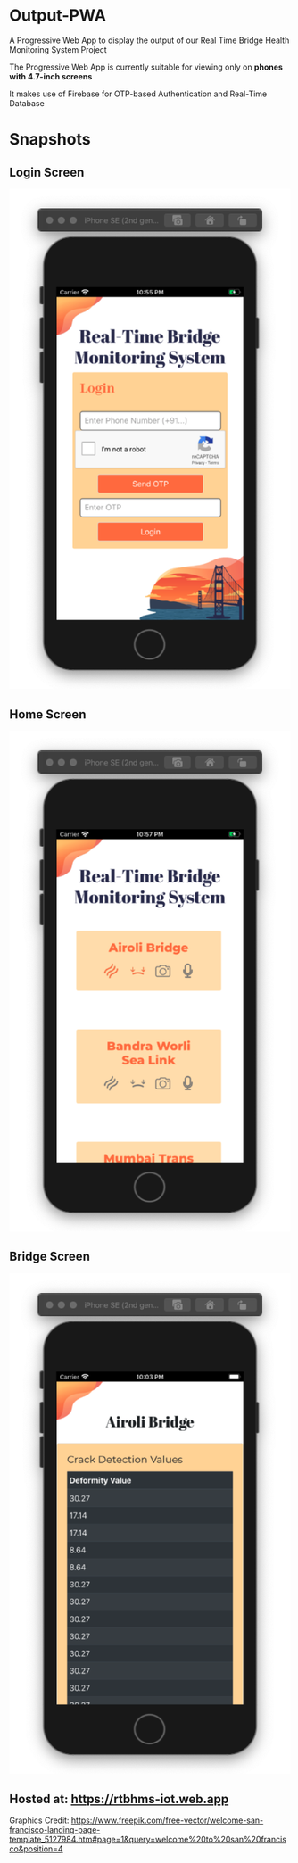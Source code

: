 # Output-PWA

A Progressive Web App to display the output of our Real Time Bridge Health Monitoring System Project

The Progressive Web App is currently suitable for viewing only on **phones with 4.7-inch screens**

It makes use of Firebase for OTP-based Authentication and Real-Time Database

# Snapshots

## Login Screen
![LoginScreen](https://github.com/Bridge-Health-Monitoring-System/Output-PWA/blob/master/Snapshots/1.png)
<br/>
## Home Screen
![HomeScreen](https://github.com/Bridge-Health-Monitoring-System/Output-PWA/blob/master/Snapshots/2.png)
<br/>
## Bridge Screen
![BridgeScreen](https://github.com/Bridge-Health-Monitoring-System/Output-PWA/blob/master/Snapshots/3.png)
<br/>

## Hosted at: https://rtbhms-iot.web.app

Graphics Credit: https://www.freepik.com/free-vector/welcome-san-francisco-landing-page-template_5127984.htm#page=1&query=welcome%20to%20san%20francisco&position=4
